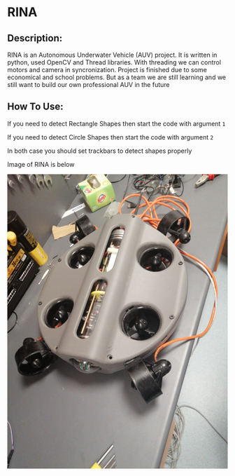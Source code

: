 # RINA

## Description:
RINA is an Autonomous Underwater Vehicle (AUV) project. It is written in python, used OpenCV and Thread libraries. With threading we can control motors and camera in syncronization. Project is finished due to some economical and school problems. But as a team we are still learning and we still want to build our own professional AUV in the future

## How To Use:
If you need to detect Rectangle Shapes then start the code with argument ```1```

If you need to detect Circle Shapes then start the code with argument ```2```

In both case you should set trackbars to detect shapes properly

Image of RINA is below


![alt text](https://github.com/SelcuukYilmazz/RINA/blob/main/Images/17122b74-f121-4fc5-b184-9a878ae9a327.jpg?raw=true)
